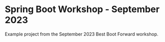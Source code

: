 Spring Boot Workshop - September 2023
===
Example project from the September 2023 Best Boot Forward workshop.
